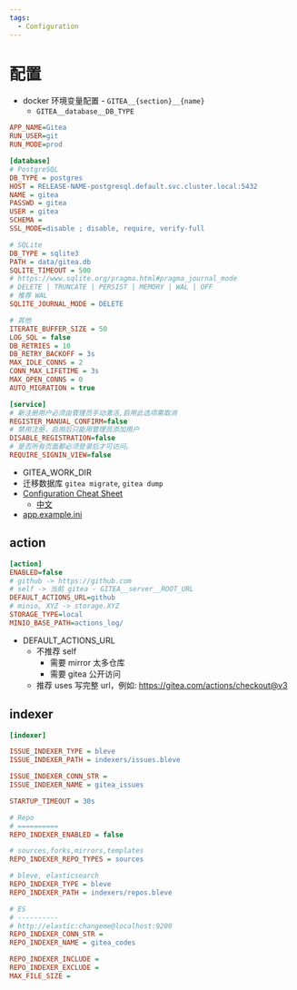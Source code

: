 ```yaml
---
tags:
  - Configuration
---
```


# 配置

- docker 环境变量配置 - `GITEA__{section}__{name}`
  - `GITEA__database__DB_TYPE`

```ini
APP_NAME=Gitea
RUN_USER=git
RUN_MODE=prod

[database]
# PostgreSQL
DB_TYPE = postgres
HOST = RELEASE-NAME-postgresql.default.svc.cluster.local:5432
NAME = gitea
PASSWD = gitea
USER = gitea
SCHEMA =
SSL_MODE=disable ; disable, require, verify-full

# SQLite
DB_TYPE = sqlite3
PATH = data/gitea.db
SQLITE_TIMEOUT = 500
# https://www.sqlite.org/pragma.html#pragma_journal_mode
# DELETE | TRUNCATE | PERSIST | MEMORY | WAL | OFF
# 推荐 WAL
SQLITE_JOURNAL_MODE = DELETE

# 其他
ITERATE_BUFFER_SIZE = 50
LOG_SQL = false
DB_RETRIES = 10
DB_RETRY_BACKOFF = 3s
MAX_IDLE_CONNS = 2
CONN_MAX_LIFETIME = 3s
MAX_OPEN_CONNS = 0
AUTO_MIGRATION = true

[service]
# 新注册用户必须由管理员手动激活,启用此选项需取消
REGISTER_MANUAL_CONFIRM=false
# 禁用注册，启用后只能用管理员添加用户
DISABLE_REGISTRATION=false
# 是否所有页面都必须登录后才可访问。
REQUIRE_SIGNIN_VIEW=false
```

- GITEA_WORK_DIR
- 迁移数据库 `gitea migrate`, `gitea dump`
- [Configuration Cheat Sheet](https://docs.gitea.io/en-us/config-cheat-sheet/)
  - [中文](https://docs.gitea.io/zh-cn/config-cheat-sheet/)
- [app.example.ini](https://github.com/go-gitea/gitea/blob/main/custom/conf/app.example.ini)

## action

```ini
[action]
ENABLED=false
# github -> https://github.com
# self -> 当前 gitea - GITEA__server__ROOT_URL
DEFAULT_ACTIONS_URL=github
# minio, XYZ -> storage.XYZ
STORAGE_TYPE=local
MINIO_BASE_PATH=actions_log/
```

- DEFAULT_ACTIONS_URL
  - 不推荐 self
    - 需要 mirror 太多仓库
    - 需要 gitea 公开访问
  - 推荐 uses 写完整 url，例如: https://gitea.com/actions/checkout@v3


## indexer

```ini
[indexer]

ISSUE_INDEXER_TYPE = bleve
ISSUE_INDEXER_PATH = indexers/issues.bleve

ISSUE_INDEXER_CONN_STR =
ISSUE_INDEXER_NAME = gitea_issues

STARTUP_TIMEOUT = 30s

# Repo
# ==========
REPO_INDEXER_ENABLED = false

# sources,forks,mirrors,templates
REPO_INDEXER_REPO_TYPES = sources

# bleve, elasticsearch
REPO_INDEXER_TYPE = bleve
REPO_INDEXER_PATH = indexers/repos.bleve

# ES
# ----------
# http://elastic:changeme@localhost:9200
REPO_INDEXER_CONN_STR =
REPO_INDEXER_NAME = gitea_codes

REPO_INDEXER_INCLUDE =
REPO_INDEXER_EXCLUDE =
MAX_FILE_SIZE =
```
